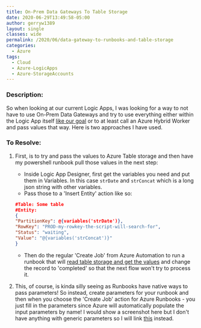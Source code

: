 ```yaml
---
title: On-Prem Data Gateways To Table Storage
date: 2020-06-29T13:49:58-05:00
author: gerryw1389
layout: single
classes: wide
permalink: /2020/06/data-gateway-to-runbooks-and-table-storage
categories:
  - Azure
tags:
  - Cloud
  - Azure-LogicApps
  - Azure-StorageAccounts
---
```

<!--more-->

### Description:

So when looking at our current Logic Apps, I was looking for a way to not have to use On-Prem Data Gateways and try to use everything either within the Logic App itself [like our goal](https://automationadmin.com/2020/05/general-automation-goals-with-azure) or to at least call an Azure Hybrid Worker and pass values that way. Here is two approaches I have used.

### To Resolve:

1. First, is to try and pass the values to Azure Table storage and then have my powershell runbook pull those values in the next step:

   - Inside Logic App Designer, first get the variables you need and put them in Variables. In this case `strDate` and `strConcat` which is a long json string with other variables.
   - Pass those to a 'Insert Entity' action like so:

   ```json
   #Table: Some table
   #Entity:
   {
   "PartitionKey": @{variables('strDate')},
   "RowKey": "PROD-my-rowkey-the-script-will-search-for",
   "Status": "waiting",
   "Value": "@{variables('strConcat')}"
   }
   ```

   - Then do the regular 'Create Job' from Azure Automation to run a runbook that will [read table storage and get the values](https://automationadmin.com/2020/05/ps-write-to-table-storage) and change the record to 'completed' so that the next flow won't try to process it.

2. This, of course, is kinda silly seeing as Runbooks have native ways to pass parameters! So instead, create parameters for your runbook and then when you choose the 'Create Job' action for Azure Runbooks - you just fill in the parameters since Azure will automatically populate the input parameters by name! I would show a screenshot here but I don't have anything with generic parameters so I will link [this](https://docs.microsoft.com/en-us/azure/automation/runbook-input-parameters) instead.

